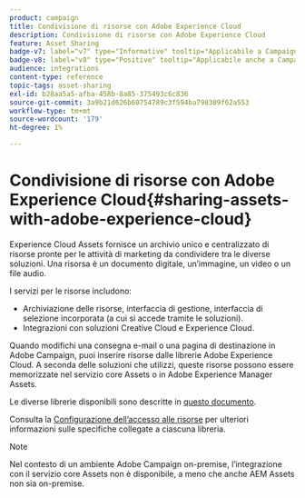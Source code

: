 ```yaml
---
product: campaign
title: Condivisione di risorse con Adobe Experience Cloud
description: Condivisione di risorse con Adobe Experience Cloud
feature: Asset Sharing
badge-v7: label="v7" type="Informative" tooltip="Applicabile a Campaign Classic v7"
badge-v8: label="v8" type="Positive" tooltip="Applicabile anche a Campaign v8"
audience: integrations
content-type: reference
topic-tags: asset-sharing
exl-id: b28aa5a5-afba-458b-8a85-375493c6c836
source-git-commit: 3a9b21d626b60754789c3f594ba798309f62a553
workflow-type: tm+mt
source-wordcount: '179'
ht-degree: 1%

---
```


# Condivisione di risorse con Adobe Experience Cloud{#sharing-assets-with-adobe-experience-cloud}



Experience Cloud Assets fornisce un archivio unico e centralizzato di risorse pronte per le attività di marketing da condividere tra le diverse soluzioni. Una risorsa è un documento digitale, un’immagine, un video o un file audio.

I servizi per le risorse includono:

* Archiviazione delle risorse, interfaccia di gestione, interfaccia di selezione incorporata (a cui si accede tramite le soluzioni).
* Integrazioni con soluzioni Creative Cloud e Experience Cloud.

Quando modifichi una consegna e-mail o una pagina di destinazione in Adobe Campaign, puoi inserire risorse dalle librerie Adobe Experience Cloud. A seconda delle soluzioni che utilizzi, queste risorse possono essere memorizzate nel servizio core Assets o in Adobe Experience Manager Assets.

Le diverse librerie disponibili sono descritte in [questo documento](https://experienceleague.adobe.com/docs/core-services/interface/assets/experience-cloud-assets.html).

Consulta la [Configurazione dell’accesso alle risorse](../../integrations/using/configuring-access-to-assets.md) per ulteriori informazioni sulle specifiche collegate a ciascuna libreria.

>[!NOTE]
>
>Nel contesto di un ambiente Adobe Campaign on-premise, l’integrazione con il servizio core Assets non è disponibile, a meno che anche AEM Assets non sia on-premise.
